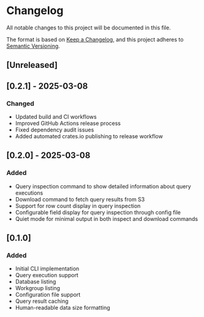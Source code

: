 # Changelog
All notable changes to this project will be documented in this file.

The format is based on [Keep a Changelog](https://keepachangelog.com/en/1.0.0/),
and this project adheres to [Semantic Versioning](https://semver.org/spec/v2.0.0.html).

## [Unreleased]

## [0.2.1] - 2025-03-08
### Changed
- Updated build and CI workflows
- Improved GitHub Actions release process
- Fixed dependency audit issues
- Added automated crates.io publishing to release workflow

## [0.2.0] - 2025-03-08
### Added
- Query inspection command to show detailed information about query executions
- Download command to fetch query results from S3
- Support for row count display in query inspection
- Configurable field display for query inspection through config file
- Quiet mode for minimal output in both inspect and download commands

## [0.1.0]
### Added
- Initial CLI implementation
- Query execution support
- Database listing
- Workgroup listing
- Configuration file support
- Query result caching
- Human-readable data size formatting 